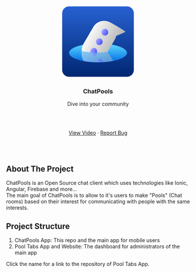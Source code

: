 <!-- PROJECT LOGO -->
<br />
<p align="center">
  <a href="https://github.com/othneildrew/Best-README-Template">
    <img src="media/logo.svg" alt="Logo" width="200" height="200">
  </a>

  <h3 align="center">ChatPools</h3>
  <p align="center">Dive into your community</p>
  <br>
  <br>

  <p align="center">
    <a href="empty">View Video</a>
    ·
    <a href="https://github.com/miguelcanosantana/ChatPools/issues">Report Bug</a>
  </p>
</p>

<br>
<br>

## About The Project
ChatPools is an Open Source chat client which uses technologies like Ionic, Angular, Firebase and more...
<br>
The main goal of ChatPools is to allow to it's users to make "Pools" (Chat rooms) based on their interest for communicating with people with the same interests.

## Project Structure
<ol>
  <li>ChatPools App: This repo and the main app for mobile users</li>
  <li>Pool Tabs App and Website: The dashboard for administrators of the main app</li>
</ol>
Click the name for a link to the repository of Pool Tabs App.
